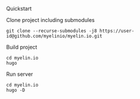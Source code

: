 Quickstart

Clone project including submodules

~~~~
git clone --recurse-submodules -j8 https://user-id@github.com/myelinio/myelin.io.git
~~~~

Build project

~~~~
cd myelin.io
hugo
~~~~

Run server

~~~~
cd myelin.io
hugo -D
~~~~


